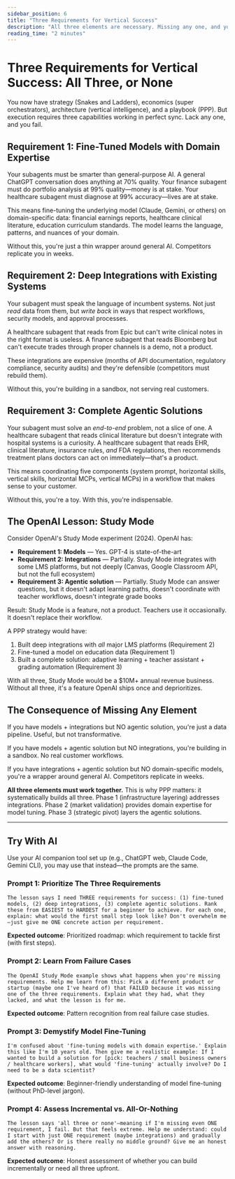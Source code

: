 ```yaml
---
sidebar_position: 6
title: "Three Requirements for Vertical Success"
description: "All three elements are necessary. Missing any one, and you fail."
reading_time: "2 minutes"
---
```


# Three Requirements for Vertical Success: All Three, or None

You now have strategy (Snakes and Ladders), economics (super orchestrators), architecture (vertical intelligence), and a playbook (PPP). But execution requires three capabilities working in perfect sync. Lack any one, and you fail.

## Requirement 1: Fine-Tuned Models with Domain Expertise

Your subagents must be smarter than general-purpose AI. A general ChatGPT conversation does anything at 70% quality. Your finance subagent must do portfolio analysis at 99% quality—money is at stake. Your healthcare subagent must diagnose at 99% accuracy—lives are at stake.

This means fine-tuning the underlying model (Claude, Gemini, or others) on domain-specific data: financial earnings reports, healthcare clinical literature, education curriculum standards. The model learns the language, patterns, and nuances of your domain.

Without this, you're just a thin wrapper around general AI. Competitors replicate you in weeks.

## Requirement 2: Deep Integrations with Existing Systems

Your subagent must speak the language of incumbent systems. Not just *read* data from them, but *write back* in ways that respect workflows, security models, and approval processes.

A healthcare subagent that reads from Epic but can't write clinical notes in the right format is useless. A finance subagent that reads Bloomberg but can't execute trades through proper channels is a demo, not a product.

These integrations are expensive (months of API documentation, regulatory compliance, security audits) and they're defensible (competitors must rebuild them).

Without this, you're building in a sandbox, not serving real customers.

## Requirement 3: Complete Agentic Solutions

Your subagent must solve an *end-to-end* problem, not a slice of one. A healthcare subagent that reads clinical literature but doesn't integrate with hospital systems is a curiosity. A healthcare subagent that reads EHR, clinical literature, insurance rules, *and* FDA regulations, then recommends treatment plans doctors can act on immediately—that's a product.

This means coordinating five components (system prompt, horizontal skills, vertical skills, horizontal MCPs, vertical MCPs) in a workflow that makes sense to your customer.

Without this, you're a toy. With this, you're indispensable.

## The OpenAI Lesson: Study Mode

Consider OpenAI's Study Mode experiment (2024). OpenAI has:

- **Requirement 1: Models** — Yes. GPT-4 is state-of-the-art
- **Requirement 2: Integrations** — Partially. Study Mode integrates with some LMS platforms, but not deeply (Canvas, Google Classroom API, but not the full ecosystem)
- **Requirement 3: Agentic solution** — Partially. Study Mode can answer questions, but it doesn't adapt learning paths, doesn't coordinate with teacher workflows, doesn't integrate grade books

Result: Study Mode is a feature, not a product. Teachers use it occasionally. It doesn't replace their workflow.

A PPP strategy would have:
1. Built deep integrations with *all* major LMS platforms (Requirement 2)
2. Fine-tuned a model on education data (Requirement 1)
3. Built a complete solution: adaptive learning + teacher assistant + grading automation (Requirement 3)

With all three, Study Mode would be a $10M+ annual revenue business. Without all three, it's a feature OpenAI ships once and deprioritizes.

## The Consequence of Missing Any Element

If you have models + integrations but NO agentic solution, you're just a data pipeline. Useful, but not transformative.

If you have models + agentic solution but NO integrations, you're building in a sandbox. No real customer workflows.

If you have integrations + agentic solution but NO domain-specific models, you're a wrapper around general AI. Competitors replicate in weeks.

**All three elements must work together.** This is why PPP matters: it systematically builds all three. Phase 1 (infrastructure layering) addresses integrations. Phase 2 (market validation) provides domain expertise for model tuning. Phase 3 (strategic pivot) layers the agentic solutions.

---

## Try With AI

Use your AI companion tool set up (e.g., ChatGPT web, Claude Code, Gemini CLI), you may use that instead—the prompts are the same.

### Prompt 1: Prioritize The Three Requirements
```
The lesson says I need THREE requirements for success: (1) fine-tuned models, (2) deep integrations, (3) complete agentic solutions. Rank these from EASIEST to HARDEST for a beginner to achieve. For each one, explain: what would the first small step look like? Don't overwhelm me—just give me ONE concrete action per requirement.
```

**Expected outcome**: Prioritized roadmap: which requirement to tackle first (with first steps).

### Prompt 2: Learn From Failure Cases
```
The OpenAI Study Mode example shows what happens when you're missing requirements. Help me learn from this: Pick a different product or startup (maybe one I've heard of) that FAILED because it was missing one of the three requirements. Explain what they had, what they lacked, and what the lesson is for me.
```

**Expected outcome**: Pattern recognition from real failure case studies.

### Prompt 3: Demystify Model Fine-Tuning
```
I'm confused about 'fine-tuning models with domain expertise.' Explain this like I'm 10 years old. Then give me a realistic example: If I wanted to build a solution for [pick: teachers / small business owners / healthcare workers], what would 'fine-tuning' actually involve? Do I need to be a data scientist?
```

**Expected outcome**: Beginner-friendly understanding of model fine-tuning (without PhD-level jargon).

### Prompt 4: Assess Incremental vs. All-Or-Nothing
```
The lesson says 'all three or none'—meaning if I'm missing even ONE requirement, I fail. But that feels extreme. Help me understand: could I start with just ONE requirement (maybe integrations) and gradually add the others? Or is there really no middle ground? Give me an honest answer with reasoning.
```

**Expected outcome**: Honest assessment of whether you can build incrementally or need all three upfront.






